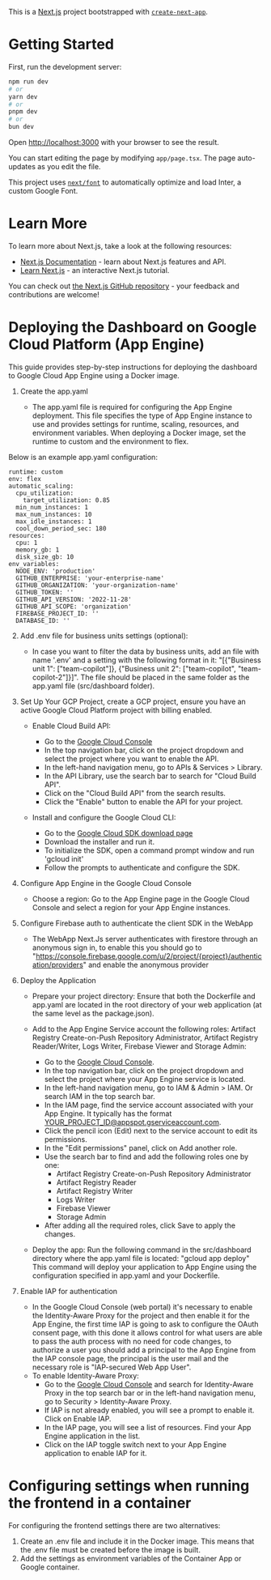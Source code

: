 This is a [Next.js](https://nextjs.org/) project bootstrapped with [`create-next-app`](https://github.com/vercel/next.js/tree/canary/packages/create-next-app).

# Getting Started

First, run the development server:

```bash
npm run dev
# or
yarn dev
# or
pnpm dev
# or
bun dev
```

Open [http://localhost:3000](http://localhost:3000) with your browser to see the result.

You can start editing the page by modifying `app/page.tsx`. The page auto-updates as you edit the file.

This project uses [`next/font`](https://nextjs.org/docs/basic-features/font-optimization) to automatically optimize and load Inter, a custom Google Font.

# Learn More

To learn more about Next.js, take a look at the following resources:

- [Next.js Documentation](https://nextjs.org/docs) - learn about Next.js features and API.
- [Learn Next.js](https://nextjs.org/learn) - an interactive Next.js tutorial.

You can check out [the Next.js GitHub repository](https://github.com/vercel/next.js/) - your feedback and contributions are welcome!

# Deploying the Dashboard on Google Cloud Platform (App Engine)

This guide provides step-by-step instructions for deploying the dashboard to Google Cloud App Engine using a Docker image.

1. Create the app.yaml 

    * The app.yaml file is required for configuring the App Engine deployment. This file specifies the type of App Engine instance to use and provides settings for runtime, scaling, resources, and environment variables. When deploying a Docker image, set the runtime to custom and the environment to flex.

Below is an example app.yaml configuration:
```
runtime: custom
env: flex
automatic_scaling:
  cpu_utilization:
    target_utilization: 0.85
  min_num_instances: 1
  max_num_instances: 10
  max_idle_instances: 1
  cool_down_period_sec: 180
resources:
  cpu: 1
  memory_gb: 1
  disk_size_gb: 10
env_variables:
  NODE_ENV: 'production'
  GITHUB_ENTERPRISE: 'your-enterprise-name'
  GITHUB_ORGANIZATION: 'your-organization-name'
  GITHUB_TOKEN: ''
  GITHUB_API_VERSION: '2022-11-28'
  GITHUB_API_SCOPE: 'organization'
  FIREBASE_PROJECT_ID: ''
  DATABASE_ID: ''
```

2. Add .env file for business units settings (optional):
    * In case you want to filter the data by business units, add an file with name '.env' and a setting with the following format in it: "[{"Business unit 1": ["team-copilot"]}, {"Business unit 2": ["team-copilot", "team-copilot-2"]}]". The file should be placed in the same folder as the app.yaml file (src/dashboard folder).

2. Set Up Your GCP Project, create a GCP project, ensure you have an active Google Cloud Platform project with billing enabled.

    * Enable Cloud Build API:
      * Go to the [Google Cloud Console](https://console.cloud.google.com/)
      * In the top navigation bar, click on the project dropdown and select the project where you want to enable the API.
      * In the left-hand navigation menu, go to APIs & Services > Library.
      * In the API Library, use the search bar to search for "Cloud Build API".
      * Click on the "Cloud Build API" from the search results.
      * Click the "Enable" button to enable the API for your project.

    * Install and configure the Google Cloud CLI: 
      * Go to the [Google Cloud SDK download page](https://cloud.google.com/sdk/docs/install)
      * Download the installer and run it.
      * To initialize the SDK, open a command prompt window and run 'gcloud init'
      * Follow the prompts to authenticate and configure the SDK.

3. Configure App Engine in the Google Cloud Console

    * Choose a region: Go to the App Engine page in the Google Cloud Console and select a region for your App Engine instances.

4. Configure Firebase auth to authenticate the client SDK in the WebApp
    * The WebApp Next.Js server authenticates with firestore through an anonymous sign in, to enable this you should go to "https://console.firebase.google.com/u/2/project/{project}/authentication/providers" and enable the anonymous provider

5. Deploy the Application

    * Prepare your project directory: Ensure that both the Dockerfile and app.yaml are located in the root directory of your web application (at the same level as the package.json).

    * Add to the App Engine Service account the following roles: Artifact Registry Create-on-Push Repository Administrator, Artifact Registry Reader/Writer, Logs Writer, Firebase Viewer and Storage Admin:
       * Go to the [Google Cloud Console](https://console.cloud.google.com/).
       * In the top navigation bar, click on the project dropdown and select the project where your App Engine service is located.
       * In the left-hand navigation menu, go to IAM & Admin > IAM. Or search IAM in the top search bar.
       * In the IAM page, find the service account associated with your App Engine. It typically has the format YOUR_PROJECT_ID@appspot.gserviceaccount.com.
       * Click the pencil icon (Edit) next to the service account to edit its permissions.
       * In the "Edit permissions" panel, click on Add another role.
       * Use the search bar to find and add the following roles one by one:
          * Artifact Registry Create-on-Push Repository Administrator
          * Artifact Registry Reader
          * Artifact Registry Writer
          * Logs Writer
          * Firebase Viewer
          * Storage Admin
       * After adding all the required roles, click Save to apply the changes.

    * Deploy the app: Run the following command in the src/dashboard directory where the app.yaml file is located: "gcloud app deploy" This command will deploy your application to App Engine using the configuration specified in app.yaml and your Dockerfile.

6. Enable IAP for authentication
    * In the Google Cloud Console (web portal) it's necessary to enable the Identity-Aware Proxy for the project and then enable it for the App Engine, the first time IAP is going to ask to configure the OAuth consent page, with this done it allows control for what users are able to pass the auth process with no need for code changes, to authorize a user you should add a principal to the App Engine from the IAP console page, the principal is the user mail and the necessary role is "IAP-secured Web App User".
    * To enable Identity-Aware Proxy:
      * Go to the [Google Cloud Console](https://console.cloud.google.com/) and search for Identity-Aware Proxy in the top search bar or in the left-hand navigation menu, go to Security > Identity-Aware Proxy.
      * If IAP is not already enabled, you will see a prompt to enable it. Click on Enable IAP.
      * In the IAP page, you will see a list of resources. Find your App Engine application in the list.
      * Click on the IAP toggle switch next to your App Engine application to enable IAP for it.

# Configuring settings when running the frontend in a container

For configuring the frontend settings there are two alternatives:

1. Create an .env file and include it in the Docker image. This means that the .env file must be created before the image is built.
2. Add the settings as environment variables of the Container App or Google container.
